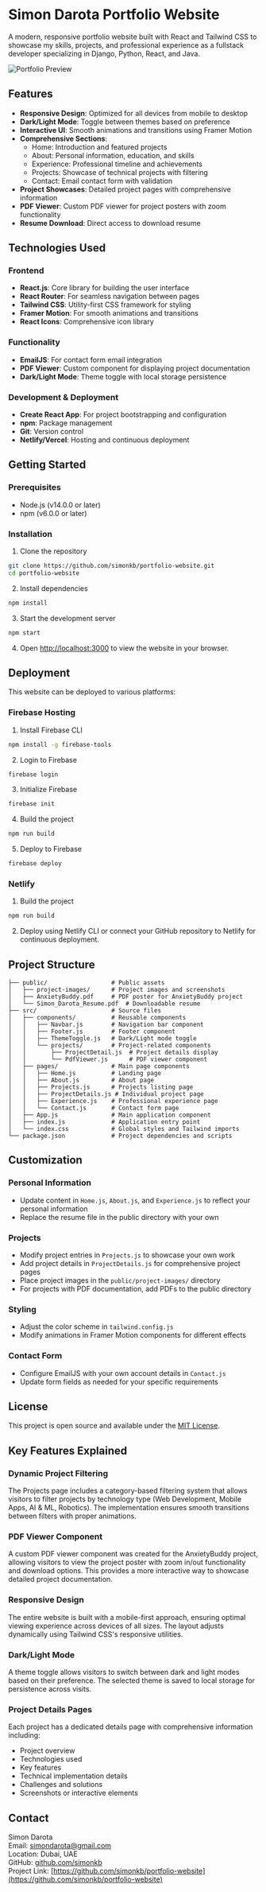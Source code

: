 # Simon Darota Portfolio Website

A modern, responsive portfolio website built with React and Tailwind CSS to showcase my skills, projects, and professional experience as a fullstack developer specializing in Django, Python, React, and Java.

![Portfolio Preview](public/portfolio-preview.png)

## Features

- **Responsive Design**: Optimized for all devices from mobile to desktop
- **Dark/Light Mode**: Toggle between themes based on preference
- **Interactive UI**: Smooth animations and transitions using Framer Motion
- **Comprehensive Sections**:
  - Home: Introduction and featured projects
  - About: Personal information, education, and skills
  - Experience: Professional timeline and achievements
  - Projects: Showcase of technical projects with filtering
  - Contact: Email contact form with validation
- **Project Showcases**: Detailed project pages with comprehensive information
- **PDF Viewer**: Custom PDF viewer for project posters with zoom functionality
- **Resume Download**: Direct access to download resume

## Technologies Used

### Frontend
- **React.js**: Core library for building the user interface
- **React Router**: For seamless navigation between pages
- **Tailwind CSS**: Utility-first CSS framework for styling
- **Framer Motion**: For smooth animations and transitions
- **React Icons**: Comprehensive icon library

### Functionality
- **EmailJS**: For contact form email integration
- **PDF Viewer**: Custom component for displaying project documentation
- **Dark/Light Mode**: Theme toggle with local storage persistence

### Development & Deployment
- **Create React App**: For project bootstrapping and configuration
- **npm**: Package management
- **Git**: Version control
- **Netlify/Vercel**: Hosting and continuous deployment

## Getting Started

### Prerequisites

- Node.js (v14.0.0 or later)
- npm (v6.0.0 or later)

### Installation

1. Clone the repository
```bash
git clone https://github.com/simonkb/portfolio-website.git
cd portfolio-website
```

2. Install dependencies
```bash
npm install
```

3. Start the development server
```bash
npm start
```

4. Open [http://localhost:3000](http://localhost:3000) to view the website in your browser.

## Deployment

This website can be deployed to various platforms:

### Firebase Hosting

1. Install Firebase CLI
```bash
npm install -g firebase-tools
```

2. Login to Firebase
```bash
firebase login
```

3. Initialize Firebase
```bash
firebase init
```

4. Build the project
```bash
npm run build
```

5. Deploy to Firebase
```bash
firebase deploy
```

### Netlify

1. Build the project
```bash
npm run build
```

2. Deploy using Netlify CLI or connect your GitHub repository to Netlify for continuous deployment.

## Project Structure

```
├── public/                  # Public assets
│   ├── project-images/      # Project images and screenshots
│   ├── AnxietyBuddy.pdf     # PDF poster for AnxietyBuddy project
│   └── Simon_Darota_Resume.pdf  # Downloadable resume
├── src/                     # Source files
│   ├── components/          # Reusable components
│   │   ├── Navbar.js        # Navigation bar component
│   │   ├── Footer.js        # Footer component
│   │   ├── ThemeToggle.js   # Dark/Light mode toggle
│   │   └── projects/        # Project-related components
│   │       ├── ProjectDetail.js  # Project details display
│   │       └── PdfViewer.js      # PDF viewer component
│   ├── pages/               # Main page components
│   │   ├── Home.js          # Landing page
│   │   ├── About.js         # About page
│   │   ├── Projects.js      # Projects listing page
│   │   ├── ProjectDetails.js # Individual project page
│   │   ├── Experience.js    # Professional experience page
│   │   └── Contact.js       # Contact form page
│   ├── App.js               # Main application component
│   ├── index.js             # Application entry point
│   └── index.css            # Global styles and Tailwind imports
└── package.json             # Project dependencies and scripts
```

## Customization

### Personal Information
- Update content in `Home.js`, `About.js`, and `Experience.js` to reflect your personal information
- Replace the resume file in the public directory with your own

### Projects
- Modify project entries in `Projects.js` to showcase your own work
- Add project details in `ProjectDetails.js` for comprehensive project pages
- Place project images in the `public/project-images/` directory
- For projects with PDF documentation, add PDFs to the public directory

### Styling
- Adjust the color scheme in `tailwind.config.js`
- Modify animations in Framer Motion components for different effects

### Contact Form
- Configure EmailJS with your own account details in `Contact.js`
- Update form fields as needed for your specific requirements

## License

This project is open source and available under the [MIT License](LICENSE).

## Key Features Explained

### Dynamic Project Filtering
The Projects page includes a category-based filtering system that allows visitors to filter projects by technology type (Web Development, Mobile Apps, AI & ML, Robotics). The implementation ensures smooth transitions between filters with proper animations.

### PDF Viewer Component
A custom PDF viewer component was created for the AnxietyBuddy project, allowing visitors to view the project poster with zoom in/out functionality and download options. This provides a more interactive way to showcase detailed project documentation.

### Responsive Design
The entire website is built with a mobile-first approach, ensuring optimal viewing experience across devices of all sizes. The layout adjusts dynamically using Tailwind CSS's responsive utilities.

### Dark/Light Mode
A theme toggle allows visitors to switch between dark and light modes based on their preference. The selected theme is saved to local storage for persistence across visits.

### Project Details Pages
Each project has a dedicated details page with comprehensive information including:
- Project overview
- Technologies used
- Key features
- Technical implementation details
- Challenges and solutions
- Screenshots or interactive elements

## Contact

Simon Darota  
Email: [simondarota@gmail.com](mailto:simondarota@gmail.com)  
Location: Dubai, UAE  
GitHub: [github.com/simonkb](https://github.com/simonkb)  
Project Link: [https://github.com/simonkb/portfolio-website](https://github.com/simonkb/portfolio-website)
